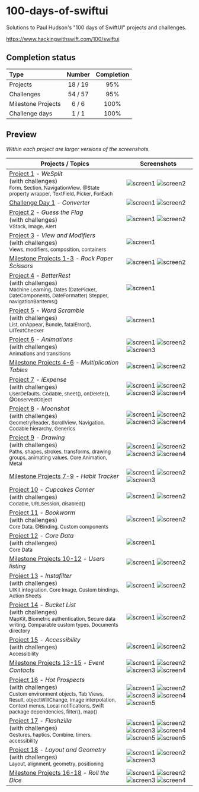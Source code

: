 # 100-days-of-swiftui

Solutions to Paul Hudson's "100 days of SwiftUI" projects and challenges.

https://www.hackingwithswift.com/100/swiftui

## Completion status

Type               | Number  | Completion
:---               |  :---:  |   :---:
Projects           | 18 / 19 | 95%
Challenges         | 54 / 57 | 95%
Milestone Projects |  6 / 6  | 100%
Challenge days     |  1 / 1  | 100%

## Preview

*Within each project are larger versions of the screenshots.*

Projects / Topics                                                                                                                                                            | Screenshots
---                                                                                                                                                                          |---
[Project 1](01-Project1) - *WeSplit* <br/>(with challenges)                                         <br/><sub> Form, Section, NavigationView, @State property wrapper, TextField, Picker, ForEach </sub> | ![screen1](01-Project1/screenshots/small/screen01.png) ![screen2](01-Project1/screenshots/small/screen02.png) |
[Challenge Day 1](02-ChallengeDay1) - *Converter*  | ![screen1](02-ChallengeDay1/screenshots/small/screen01.png) ![screen2](02-ChallengeDay1/screenshots/small/screen02.png) |
[Project 2](03-Project2) - *Guess the Flag* <br/>(with challenges)                                         <br/><sub> VStack, Image, Alert </sub> | ![screen1](03-Project2/screenshots/small/screen01.png) ![screen2](03-Project2/screenshots/small/screen02.png) |
[Project 3](04-Project3) - *View and Modifiers* <br/>(with challenges)                                         <br/><sub> Views, modifiers, composition, containers </sub> | ![screen1](04-Project3/screenshots/small/screen01.png) |
[Milestone Projects 1-3](05-Milestone-Projects1-3) - *Rock Paper Scissors*  | ![screen1](05-Milestone-Projects1-3/screenshots/small/screen01.png) ![screen2](05-Milestone-Projects1-3/screenshots/small/screen02.png) |
[Project 4](06-Project4) - *BetterRest* <br/>(with challenges)                                         <br/><sub> Machine Learning, Dates (DatePicker, DateComponents, DateFormatter) Stepper, navigationBarItems() </sub> | ![screen1](06-Project4/screenshots/small/screen01.png) |
[Project 5](07-Project5) - *Word Scramble* <br/>(with challenges)                                         <br/><sub> List, onAppear, Bundle, fatalError(), UITextChecker </sub> | ![screen1](07-Project5/screenshots/small/screen01.png) |
[Project 6](08-Project6) - *Animations* <br/>(with challenges)                                         <br/><sub> Animations and transitions </sub> | ![screen1](08-Project6/screenshots/small/screen01.png) ![screen2](08-Project6/screenshots/small/screen02.png) ![screen3](08-Project6/screenshots/small/screen03.png) |
[Milestone Projects 4-6](09-Milestone-Projects4-6) - *Multiplication Tables*  | ![screen1](09-Milestone-Projects4-6/screenshots/small/screen01.png) ![screen2](09-Milestone-Projects4-6/screenshots/small/screen02.png) |
[Project 7](10-Project7) - *iExpense* <br/>(with challenges)                                         <br/><sub> UserDefaults, Codable, sheet(), onDelete(), @ObservedObject </sub> | ![screen1](10-Project7/screenshots/small/screen01.png) ![screen2](10-Project7/screenshots/small/screen02.png) ![screen3](10-Project7/screenshots/small/screen03.png) ![screen4](10-Project7/screenshots/small/screen04.png) |
[Project 8](11-Project8) - *Moonshot* <br/>(with challenges)                                         <br/><sub> GeometryReader, ScrollView, Navigation, Codable hierarchy, Generics </sub> | ![screen1](11-Project8/screenshots/small/screen01.png) ![screen2](11-Project8/screenshots/small/screen02.png) ![screen3](11-Project8/screenshots/small/screen03.png) ![screen4](11-Project8/screenshots/small/screen04.png) |
[Project 9](12-Project9) - *Drawing* <br/>(with challenges)                                         <br/><sub> Paths, shapes, strokes, transforms, drawing groups, animating values, Core Animation, Metal </sub> | ![screen1](12-Project9/screenshots/small/screen01.png) ![screen2](12-Project9/screenshots/small/screen02.png) ![screen3](12-Project9/screenshots/small/screen03.png) ![screen4](12-Project9/screenshots/small/screen04.png) |
[Milestone Projects 7-9](13-Milestone-Projects7-9) - *Habit Tracker*  | ![screen1](13-Milestone-Projects7-9/screenshots/small/screen01.png) ![screen2](13-Milestone-Projects7-9/screenshots/small/screen02.png) ![screen3](13-Milestone-Projects7-9/screenshots/small/screen03.png) |
[Project 10](14-Project10) - *Cupcakes Corner* <br/>(with challenges)                                         <br/><sub> Codable, URLSession, disabled() </sub> | ![screen1](14-Project10/screenshots/small/screen01.png) ![screen2](14-Project10/screenshots/small/screen02.png) |
[Project 11](15-Project11) - *Bookworm* <br/>(with challenges)                                         <br/><sub> Core Data, @Binding, Custom components </sub> | ![screen1](15-Project11/screenshots/small/screen01.png) ![screen2](15-Project11/screenshots/small/screen02.png) |
[Project 12](16-Project12) - *Core Data* <br/>(with challenges)                                         <br/><sub> Core Data </sub> | ![screen1](16-Project12/screenshots/small/screen01.png) |
[Milestone Projects 10-12](17-Milestone-Projects10-12) - *Users listing*  | ![screen1](17-Milestone-Projects10-12/screenshots/small/screen01.png) ![screen2](17-Milestone-Projects10-12/screenshots/small/screen02.png)  |
[Project 13](18-Project13) - *Instafilter* <br/>(with challenges)                                         <br/><sub> UIKit integration, Core Image, Custom bindings, Action Sheets </sub> | ![screen1](18-Project13/screenshots/small/screen01.png) ![screen2](18-Project13/screenshots/small/screen02.png) |
[Project 14](19-Project14) - *Bucket List* <br/>(with challenges)                                         <br/><sub> MapKit, Biometric authentication, Secure data writing, Comparable custom types, Documents directory </sub> | ![screen1](19-Project14/screenshots/small/screen01.png) ![screen2](19-Project14/screenshots/small/screen02.png) |
[Project 15](20-Project15) - *Accessibility* <br/>(with challenges)                                       <br/><sub> Accessibility </sub> | ![screen1](20-Project15/screenshots/small/screen01.png) ![screen2](20-Project15/screenshots/small/screen02.png) |
[Milestone Projects 13-15](21-Milestone-Projects13-15) - *Event Contacts*  | ![screen1](21-Milestone-Projects13-15/screenshots/small/screen01.png) ![screen2](21-Milestone-Projects13-15/screenshots/small/screen02.png)  ![screen3](21-Milestone-Projects13-15/screenshots/small/screen03.png)  ![screen4](21-Milestone-Projects13-15/screenshots/small/screen04.png)  |
[Project 16](22-Project16) - *Hot Prospects* <br/>(with challenges)                                       <br/><sub> Custom environment objects, Tab Views, Result, objectWillChange, Image interpolation, Context menus, Local notifications, Swift package dependencies, filter(), map() </sub> | ![screen1](22-Project16/screenshots/small/screen01.png) ![screen2](22-Project16/screenshots/small/screen02.png) ![screen3](22-Project16/screenshots/small/screen03.png) ![screen4](22-Project16/screenshots/small/screen04.png) ![screen5](22-Project16/screenshots/small/screen05.png) |
[Project 17](23-Project17) - *Flashzilla* <br/>(with challenges)                                       <br/><sub> Gestures, haptics, Combine, timers, accessibility </sub> | ![screen1](23-Project17/screenshots/small/screen01.png) ![screen2](23-Project17/screenshots/small/screen02.png) ![screen3](23-Project17/screenshots/small/screen03.png) ![screen4](23-Project17/screenshots/small/screen04.png) ![screen5](23-Project17/screenshots/small/screen05.png) ![screen5](23-Project17/screenshots/small/screen06.png) |
[Project 18](24-Project18) - *Layout and Geometry* <br/>(with challenges)                                       <br/><sub> Layout, alignment, geometry, positioning </sub> | ![screen1](24-Project18/screenshots/small/screen01.png) ![screen2](24-Project18/screenshots/small/screen02.png) ![screen3](24-Project18/screenshots/small/screen03.png) |
[Milestone Projects 16-18](25-Milestone-Projects16-18) - *Roll the Dice*  | ![screen1](25-Milestone-Projects16-18/screenshots/small/screen01.png) ![screen2](25-Milestone-Projects16-18/screenshots/small/screen02.png)  ![screen3](25-Milestone-Projects16-18/screenshots/small/screen03.png) ![screen4](25-Milestone-Projects16-18/screenshots/small/screen04.png) |
